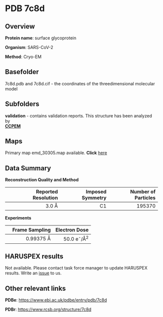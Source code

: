 # PDB 7c8d

## Overview

**Protein name**: surface glycoprotein

**Organism**: SARS-CoV-2

**Method**: Cryo-EM



## Basefolder

7c8d.pdb and 7c8d.cif - the coordinates of the threedimensional molecular model

## Subfolders





**validation** - contains validation reports. This structure has been analyzed by <br>     [**CCPEM**](https://github.com/thorn-lab/coronavirus_structural_task_force/tree/master/pdb/surface_glycoprotein/SARS-CoV-2/7c8d/validation/ccpem-validation)



## Maps

Primary map emd_30305.map available. **Click** [here](http://ftp.wwpdb.org/pub/emdb/structures/EMD-30305/map/) 

## Data Summary
**Reconstruction Quality and Method**

|   | Reported Resolution | Imposed Symmetry | Number of Particles |
|---|-------------:|----------------:|--------------:|
|   |3.0 Å|C1|195370|

**Experiments**

|   | Frame Sampling | Electron Dose |
|---|-------------:|----------------:|
|   |0.99375 Å|50.0 e<sup>-</sup>/Å<sup>2</sup>|

## HARUSPEX results

Not available. Please contact task force manager to update HARUSPEX results. Write an [issue](https://github.com/thorn-lab/coronavirus_structural_task_force/issues) to us.

## Other relevant links 
**PDBe**:  https://www.ebi.ac.uk/pdbe/entry/pdb/7c8d
 
**PDBr**: https://www.rcsb.org/structure/7c8d 
